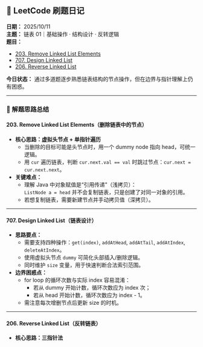 ## 🧩 LeetCode 刷题日记  
**日期：** 2025/10/11  
**主题：** 链表 01｜基础操作 · 结构设计 · 反转逻辑  
**题目：**  
- [203. Remove Linked List Elements](https://leetcode.com/problems/remove-linked-list-elements/)  
- [707. Design Linked List](https://leetcode.com/problems/design-linked-list/)  
- [206. Reverse Linked List](https://leetcode.com/problems/reverse-linked-list/)  

**今日状态：** 通过多道题逐步熟悉链表结构的节点操作，但在边界与指针理解上仍有困惑。

---

### 🧠 解题思路总结

#### 203. Remove Linked List Elements（删除链表中的节点）
- **核心思路：虚拟头节点 + 单指针遍历**  
  - 当删除的目标可能是头节点时，用一个 dummy node 指向 head，可统一逻辑。  
  - 用 `cur` 遍历链表，判断 `cur.next.val == val` 时跳过节点：`cur.next = cur.next.next`。  
- **关键难点：**
  - 理解 Java 中对象赋值是“引用传递”（浅拷贝）：  
    `ListNode a = head` 并不会复制链表，只是创建了对同一对象的引用。  
  - 若想复制链表，需要新建节点并手动拷贝值（深拷贝）。  

---

#### 707. Design Linked List（链表设计）
- **思路要点：**
  - 需要支持四种操作：`get(index)`, `addAtHead`, `addAtTail`, `addAtIndex`, `deleteAtIndex`。  
  - 使用虚拟头节点 `dummy` 可简化头部插入/删除逻辑。  
  - 同时维护 `size` 变量，用于快速判断合法索引范围。  
- **边界困惑点：**
  - for loop 的循环次数与实际 index 容易混淆：  
    - 若从 dummy 开始计数，循环次数应为 index 次；  
    - 若从 head 开始计数，循环次数应为 index - 1。  
  - 需注意每次增删节点后更新 size 的时机。  

---

#### 206. Reverse Linked List（反转链表）
- **核心思路：三指针法**  
